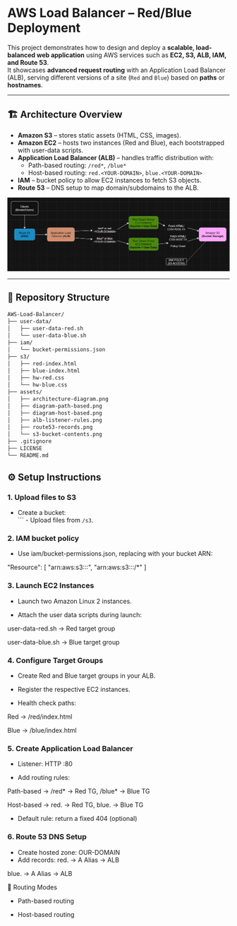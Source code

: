 # AWS Load Balancer – Red/Blue Deployment

This project demonstrates how to design and deploy a **scalable, load-balanced web application** using AWS services such as **EC2, S3, ALB, IAM, and Route 53**.  
It showcases **advanced request routing** with an Application Load Balancer (ALB), serving different versions of a site (`Red` and `Blue`) based on **paths** or **hostnames**.

---

## 🏗️ Architecture Overview

- **Amazon S3** – stores static assets (HTML, CSS, images).
- **Amazon EC2** – hosts two instances (Red and Blue), each bootstrapped with user-data scripts.
- **Application Load Balancer (ALB)** – handles traffic distribution with:
  - Path-based routing: `/red*`, `/blue*`
  - Host-based routing: `red.<YOUR-DOMAIN>`, `blue.<YOUR-DOMAIN>`
- **IAM** – bucket policy to allow EC2 instances to fetch S3 objects.
- **Route 53** – DNS setup to map domain/subdomains to the ALB.

![Overall Architecture](assets/architecture-diagram.png)

---

## 📂 Repository Structure

```text
AWS-Load-Balancer/
├── user-data/
│   ├── user-data-red.sh
│   └── user-data-blue.sh
├── iam/
│   └── bucket-permissions.json
├── s3/
│   ├── red-index.html
│   ├── blue-index.html
│   ├── hw-red.css
│   └── hw-blue.css
├── assets/
│   ├── architecture-diagram.png
│   ├── diagram-path-based.png
│   ├── diagram-host-based.png
│   ├── alb-listener-rules.png
│   ├── route53-records.png
│   └── s3-bucket-contents.png
├── .gitignore
├── LICENSE
└── README.md
```

## ⚙️ Setup Instructions

### 1. Upload files to S3
- Create a bucket:  
<YOUR-BUCKET-NAME> ``` - Upload files from `/s3`.

### 2. IAM bucket policy
- Use iam/bucket-permissions.json, replacing with your bucket ARN:

"Resource": [
  "arn:aws:s3:::<YOUR-BUCKET-NAME>",
  "arn:aws:s3:::<YOUR-BUCKET-NAME>/*"
]

### 3. Launch EC2 Instances
- Launch two Amazon Linux 2 instances.

- Attach the user data scripts during launch:

user-data-red.sh → Red target group

user-data-blue.sh → Blue target group

### 4. Configure Target Groups
- Create Red and Blue target groups in your ALB.

- Register the respective EC2 instances.

- Health check paths:

Red → /red/index.html

Blue → /blue/index.html

### 5. Create Application Load Balancer
- Listener: HTTP :80

- Add routing rules:

Path-based → /red* → Red TG, /blue* → Blue TG

Host-based → red.<YOUR-DOMAIN> → Red TG, blue.<YOUR-DOMAIN> → Blue TG

- Default rule: return a fixed 404 (optional)

### 6. Route 53 DNS Setup
- Create hosted zone:
OUR-DOMAIN
- Add records:
red.<YOUR-DOMAIN> → A Alias → ALB

blue.<YOUR-DOMAIN> → A Alias → ALB

🔀 Routing Modes

- Path-based routing

- Host-based routing
